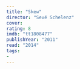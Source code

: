 ```yaml
---
title: "Skew"
director: "Sevé Schelenz"
cover: 
rating: 8
imdb: "tt1808477"
publishYear: "2011"
read: "2014"
tags:
- 
---
```

